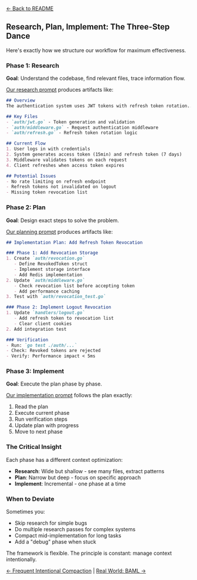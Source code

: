 [← Back to README](../README.md)

## Research, Plan, Implement: The Three-Step Dance

Here's exactly how we structure our workflow for maximum effectiveness.

### Phase 1: Research

**Goal**: Understand the codebase, find relevant files, trace information flow.

[Our research prompt](https://github.com/humanlayer/humanlayer/blob/main/.claude/commands/research_codebase.md) produces artifacts like:

```markdown
## Overview
The authentication system uses JWT tokens with refresh token rotation...

## Key Files
- `auth/jwt.go` - Token generation and validation
- `auth/middleware.go` - Request authentication middleware
- `auth/refresh.go` - Refresh token rotation logic

## Current Flow
1. User logs in with credentials
2. System generates access token (15min) and refresh token (7 days)
3. Middleware validates tokens on each request
4. Client refreshes when access token expires

## Potential Issues
- No rate limiting on refresh endpoint
- Refresh tokens not invalidated on logout
- Missing token revocation list
```

### Phase 2: Plan

**Goal**: Design exact steps to solve the problem.

[Our planning prompt](https://github.com/humanlayer/humanlayer/blob/main/.claude/commands/create_plan.md) produces artifacts like:

```markdown
## Implementation Plan: Add Refresh Token Revocation

### Phase 1: Add Revocation Storage
1. Create `auth/revocation.go`
   - Define RevokedToken struct
   - Implement storage interface
   - Add Redis implementation
2. Update `auth/middleware.go`
   - Check revocation list before accepting token
   - Add performance caching
3. Test with `auth/revocation_test.go`

### Phase 2: Implement Logout Revocation
1. Update `handlers/logout.go`
   - Add refresh token to revocation list
   - Clear client cookies
2. Add integration test

### Verification
- Run: `go test ./auth/...`
- Check: Revoked tokens are rejected
- Verify: Performance impact < 5ms
```

### Phase 3: Implement

**Goal**: Execute the plan phase by phase.

[Our implementation prompt](https://github.com/humanlayer/humanlayer/blob/main/.claude/commands/implement_plan.md) follows the plan exactly:

1. Read the plan
2. Execute current phase
3. Run verification steps
4. Update plan with progress
5. Move to next phase

### The Critical Insight

Each phase has a different context optimization:

- **Research**: Wide but shallow - see many files, extract patterns
- **Plan**: Narrow but deep - focus on specific approach
- **Implement**: Incremental - one phase at a time

### When to Deviate

Sometimes you:
- Skip research for simple bugs
- Do multiple research passes for complex systems
- Compact mid-implementation for long tasks
- Add a "debug" phase when stuck

The framework is flexible. The principle is constant: manage context intentionally.

[← Frequent Intentional Compaction](09-frequent-intentional-compaction.md) | [Real World: BAML →](11-real-world-baml.md)